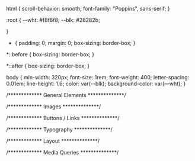html {
  scroll-behavior: smooth;
  font-family: "Poppins", sans-serif;
}

:root {
  --wht: #f8f8f8;
  --blk: #28282b;

}

* {
  padding: 0;
  margin: 0;
  box-sizing: border-box;
}

*::before {
  box-sizing: border-box;
}

*::after {
  box-sizing: border-box;
}

body {
  min-width: 320px;
  font-size: 1rem;
  font-weight: 400;
  letter-spacing: 0.01em;
  line-height: 1.6;
  color: var(--blk);
  background-color: var(—wht);
}


/*************
General Elements
**************/

/*************
Images
**************/

/*************
Buttons / Links
**************/

/*************
Typography
**************/


/*************
Layout
**************/


/*************
Media Queries
**************/
